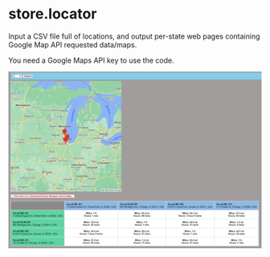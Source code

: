 # store.locator

Input a CSV file full of locations, and output per-state web pages containing Google Map API requested data/maps.

You need a Google Maps API key to use the code.

![ScreenShot](https://github.com/stanfield-dev/store.locator/blob/main/Screenshot%202023-12-11%20134956.png)
